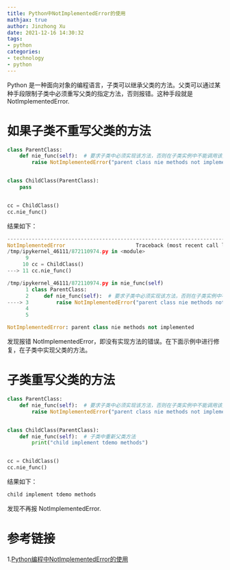 ```yaml
---
title: Python中NotImplementedError的使用
mathjax: true
author: Jinzhong Xu
date: 2021-12-16 14:30:32
tags:
- python
categories:
- technology
- python
---
```


Python 是一种面向对象的编程语言，子类可以继承父类的方法。父类可以通过某种手段限制子类中必须重写父类的指定方法，否则报错。这种手段就是 NotImplementedError.

<!--more-->

# 如果子类不重写父类的方法

```python
class ParentClass:
    def nie_func(self):  # 要求子类中必须实现该方法，否则在子类实例中不能调用该方法
        raise NotImplementedError("parent class nie methods not implemented")


class ChildClass(ParentClass):
    pass


cc = ChildClass()
cc.nie_func()
```

结果如下：

```python
---------------------------------------------------------------------------
NotImplementedError                       Traceback (most recent call last)
/tmp/ipykernel_46111/872110974.py in <module>
      9 
     10 cc = ChildClass()
---> 11 cc.nie_func()

/tmp/ipykernel_46111/872110974.py in nie_func(self)
      1 class ParentClass:
      2     def nie_func(self):  # 要求子类中必须实现该方法，否则在子类实例中不能调用该方法
----> 3         raise NotImplementedError("parent class nie methods not implemented")
      4 
      5 

NotImplementedError: parent class nie methods not implemented
```

发现报错 NotImplementedError，即没有实现方法的错误。在下面示例中进行修复，在子类中实现父类的方法。

# 子类重写父类的方法

```python
class ParentClass:
    def nie_func(self):  # 要求子类中必须实现该方法，否则在子类实例中不能调用该方法
        raise NotImplementedError("parent class nie methods not implemented")


class ChildClass(ParentClass):
    def nie_func(self):  # 子类中重新父类方法
        print("child implement tdemo methods")


cc = ChildClass()
cc.nie_func()
```

结果如下：

```python
child implement tdemo methods
```

发现不再报 NotImplementedError.

# 参考链接

1.[Python编程中NotImplementedError的使用](https://blog.csdn.net/grey_csdn/article/details/77074707)
